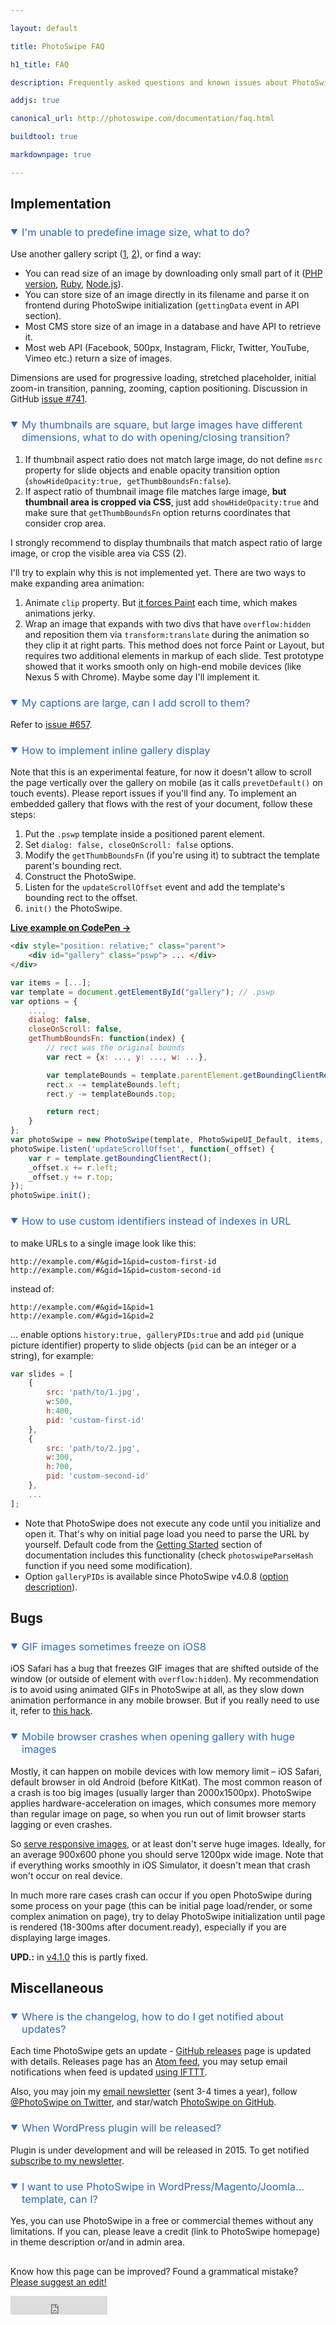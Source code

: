 ```yaml
---

layout: default

title: PhotoSwipe FAQ

h1_title: FAQ

description: Frequently asked questions and known issues about PhotoSwipe image gallery.

addjs: true

canonical_url: http://photoswipe.com/documentation/faq.html

buildtool: true

markdownpage: true

---
```


## Implementation

### <a name="image-size"></a> I'm unable to predefine image size, what to do?

Use another gallery script ([1](http://dimsemenov.com/plugins/magnific-popup/), [2](http://dimsemenov.com/plugins/royal-slider/gallery/)), or find a way:

- You can read size of an image by downloading only small part of it ([PHP version](http://stackoverflow.com/questions/4635936/super-fast-getimagesize-in-php), [Ruby](https://github.com/sdsykes/fastimage), [Node.js](http://stackoverflow.com/a/20111234/331460)).
- You can store size of an image directly in its filename and parse it on frontend during PhotoSwipe initialization (`gettingData` event in API section). 
- Most CMS store size of an image in a database and have API to retrieve it.
- Most web API (Facebook, 500px, Instagram, Flickr, Twitter, YouTube, Vimeo etc.) return a size of images.

Dimensions are used for progressive loading, stretched placeholder, initial zoom-in transition, panning, zooming, caption positioning. Discussion in GitHub [issue #741](https://github.com/dimsemenov/PhotoSwipe/issues/741).


### <a name="different-thumbnail-dimensions"></a> My thumbnails are square, but large images have different dimensions, what to do with opening/closing transition?

1. If thumbnail aspect ratio does not match large image, do not define `msrc` property for slide objects and enable opacity transition option (`showHideOpacity:true, getThumbBoundsFn:false`).
2. If aspect ratio of thumbnail image file matches large image, **but thumbnail area is cropped via CSS**, just add `showHideOpacity:true` and make sure that `getThumbBoundsFn` option returns coordinates that consider crop area.

I strongly recommend to display thumbnails that match aspect ratio of large image, or crop the visible area via CSS (2).

I'll try to explain why this is not implemented yet. There are two ways to make expanding area animation:

1. Animate `clip` property. But [it forces Paint](http://csstriggers.com/#clip) each time, which makes animations jerky.
2. Wrap an image that expands with two divs that have `overflow:hidden` and reposition them via `transform:translate` during the animation so they clip it at right parts. This method does not force Paint or Layout, but requires two additional elements in markup of each slide. Test prototype showed that it works smooth only on high-end mobile devices (like Nexus 5 with Chrome). Maybe some day I'll implement it.


### <a name="scroll-in-caption"></a> My captions are large, can I add scroll to them?

Refer to [issue #657](https://github.com/dimsemenov/PhotoSwipe/issues/657).


### <a name="inline-gallery"></a>How to implement inline gallery display

Note that this is an experimental feature, for now it doesn't allow to scroll the page vertically over the gallery on mobile (as it calls `prevetDefault()` on touch events). Please report issues if you'll find any. To implement an embedded gallery that flows with the rest of your document, follow these steps:

1. Put the `.pswp` template inside a positioned parent element.
2. Set `dialog: false, closeOnScroll: false` options.
3. Modify the `getThumbBoundsFn` (if you're using it) to subtract the template parent's bounding rect.
4. Construct the PhotoSwipe.
5. Listen for the `updateScrollOffset` event and add the template's bounding rect to the offset.
6. `init()` the PhotoSwipe.

[**Live example on CodePen &rarr;**](http://codepen.io/dimsemenov/pen/JogxWM)

```html
<div style="position: relative;" class="parent">
    <div id="gallery" class="pswp"> ... </div>
</div>
```

```javascript
var items = [...];
var template = document.getElementById("gallery"); // .pswp
var options = {
    ...,
    dialog: false,
    closeOnScroll: false,
    getThumbBoundsFn: function(index) {
        // rect was the original bounds
        var rect = {x: ..., y: ..., w: ...},

        var templateBounds = template.parentElement.getBoundingClientRect();
        rect.x -= templateBounds.left;
        rect.y -= templateBounds.top;

        return rect;
    }
};
var photoSwipe = new PhotoSwipe(template, PhotoSwipeUI_Default, items, options);
photoSwipe.listen('updateScrollOffset', function(_offset) {
    var r = template.getBoundingClientRect();
    _offset.x += r.left;
    _offset.y += r.top;
});
photoSwipe.init();
```

### <a name="custom-pid-in-url"></a>How to use custom identifiers instead of indexes in URL 

to make URLs to a single image look like this:

```
http://example.com/#&gid=1&pid=custom-first-id
http://example.com/#&gid=1&pid=custom-second-id
```

instead of:

```
http://example.com/#&gid=1&pid=1
http://example.com/#&gid=1&pid=2
```

... enable options `history:true, galleryPIDs:true` and add `pid` (unique picture identifier) property to slide objects (`pid` can be an integer or a string), for example:

```js
var slides = [
    {
        src: 'path/to/1.jpg',
        w:500,
        h:400,
        pid: 'custom-first-id'
    },
    {
        src: 'path/to/2.jpg',
        w:300,
        h:700,
        pid: 'custom-second-id'
    },
    ... 
];
```

- Note that PhotoSwipe does not execute any code until you initialize and open it. That's why on initial page load you need to parse the URL by yourself. Default code from the [Getting Started](http://photoswipe.com/documentation/getting-started.html#dom-to-slide-objects) section of documentation includes this functionality (check `photoswipeParseHash` function if you need some modification).
- Option `galleryPIDs` is available since PhotoSwipe v4.0.8 ([option description](options.html#galleryPIDs)).


## Bugs

### <a name="gif-freeze-ios"></a> GIF images sometimes freeze on iOS8

iOS Safari has a bug that freezes GIF images that are shifted outside of the window (or outside of element with `overflow:hidden`). My recommendation is to avoid using animated GIFs in PhotoSwipe at all, as they slow down animation performance in any mobile browser. But if you really need to use it, refer to [this hack](https://github.com/dimsemenov/PhotoSwipe/issues/662#issuecomment-66420874).


### <a name="mobile-crash"></a> Mobile browser crashes when opening gallery with huge images

Mostly, it can happen on mobile devices with low memory limit &ndash; iOS Safari, default browser in old Android (before KitKat). The most common reason of a crash is too big images (usually larger than 2000x1500px). PhotoSwipe applies hardware-acceleration on images, which consumes more memory than regular image on page, so when you run out of limit browser starts lagging or even crashes.

So [serve responsive images](responsive-images.html), or at least don't serve huge images. Ideally, for an average 900x600 phone you should serve 1200px wide image. Note that if everything works smoothly in iOS Simulator, it doesn't mean that crash won't occur on real device. 

In much more rare cases crash can occur if you open PhotoSwipe during some process on your page (this can be initial page load/render, or some complex animation on page), try to delay PhotoSwipe initialization until page is rendered (18-300ms after document.ready), especially if you are displaying large images.

**UPD.:** in [v4.1.0](https://github.com/dimsemenov/PhotoSwipe/releases/tag/v4.1.0) this is partly fixed. 

## Miscellaneous

### <a name="keep-updated"></a> Where is the changelog, how to do I get notified about updates?

Each time PhotoSwipe gets an update - [GitHub releases](https://github.com/dimsemenov/PhotoSwipe/releases) page is updated with details. 
Releases page has an [Atom feed](https://github.com/dimsemenov/PhotoSwipe/releases.atom), you may setup email notifications when feed is updated [using IFTTT](https://ifttt.com/recipes/230902-photoswipe-update-notification).

Also, you may join my [email newsletter](http://dimsemenov.com/subscribe.html?i=pswp) (sent 3-4 times a year), follow [@PhotoSwipe on Twitter](http://twitter.com/photoswipe), and star/watch [PhotoSwipe on GitHub](https://github.com/dimsemenov/PhotoSwipe/).

### <a name="wordpress-release"></a> When WordPress plugin will be released?

Plugin is under development and will be released in 2015. To get notified [subscribe to my newsletter](http://dimsemenov.com/subscribe.html?i=pswp-wp).


### <a name="can-i-use-in-theme"></a> I want to use PhotoSwipe in WordPress/Magento/Joomla... template, can I?

Yes, you can use PhotoSwipe in a free or commercial themes without any limitations. If you can, please leave a credit (link to PhotoSwipe homepage) in theme description or/and in admin area.


<div style="margin-top:30px;"><p>Know how this page can be improved? Found a grammatical mistake? <a href="https://github.com/dimsemenov/PhotoSwipe/blob/master/website/documentation/responsive-images.md">Please suggest an edit!</a></p></div>

<iframe src="http://ghbtns.com/github-btn.html?user=dimsemenov&amp;repo=photoswipe&amp;type=watch&amp;count=true&amp;size=large" allowtransparency="true" frameborder="0" scrolling="0" width="155" height="30" style=""></iframe>

<style type="text/css">
body {
    overflow-y:scroll;
}
h3 {
    cursor: pointer;
    font-weight: normal;
    -webkit-user-select:none;
    -moz-user-select:none;
    user-select:none;
    color: #3169B3;
    padding-left: 18px;
    position: relative;
}
h3:hover {
    color: #C00;
}
h3:before {
    content:'▼';
    font-size: 12px;
    position: absolute;
    left: 0;
    top: 2px;
}
h3.tab-closed:before {
    content: '►';
}
</style>

<script>
(function() {

    // tabs

    if(!document.addEventListener) {
        return;
    }

    var els = document.getElementsByClassName('row--docs')[0].children,
        el;

    var isContentEl = function(el) {
            if(!el) {
                return;
            }
            if( (/(P|UL|OL)/i).test(el.tagName) || el.className === 'highlight' ) {
                return true;
            }
            return;
        },
        toggleTab = function(el) {
            var dStyle = el.classList.contains('tab-closed') ? 'block' : 'none';
            el.classList.toggle('tab-closed');

            var s = el.nextElementSibling;
            while( isContentEl(s) ) {
                s.style.display = dStyle;
                s = s.nextElementSibling;
            }
        };

    for(var i = 0; i < els.length; i++) {
        el = els[i];

        if(el.tagName === 'H3') {

            if(window.location.hash !== '#' + el.firstElementChild.name) {
                toggleTab(el);
            }
            
            el.onclick = function() {
                toggleTab(this);
            };
        }
    }

})();
</script>

